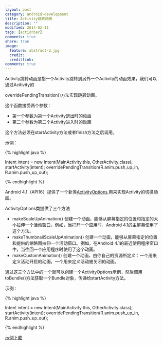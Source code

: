 ```yaml
---
layout: post
category: android-development
title: Activity跳转动画
description: ""
modified: 2014-02-11
tags: [actionbar]
comments: true
share: true
image:
  feature: abstract-2.jpg
  credit: 
  creditlink: 
comments: true
---
```

Activity跳转动画是指一个Activity跳转到另外一个Activity的动画效果，我们可以通过Acitivity的

overridePendingTransition()方法实现跳转动画。

这个函数接受两个参数：

* 第一个参数为第一个Activity退出时的动画
* 第二个参数为第二个Activity进入时的动画

这个方法必须在startActivity方法或者finish方法之后调用。

示例：


{% highlight java %}

Intent intent = new Intent(MainActivity.this,
						OtherActivity.class);
startActivity(intent);
overridePendingTransition(R.anim.push_up_in,
							R.anim.push_up_out);

{% endhighlight %}

Android 4.1（API16）提供了一个新类[ActivityOptions](http://developer.android.com/reference/android/app/ActivityOptions.html),用来实现Activity的切换动画。

ActivityOptions类提供了三个方法

* makeScaleUpAnimation()
创建一个动画，能够从屏幕指定的位置和指定的大小拉伸一个活动窗口。例如，当打开一个应用时，Android 4.1的主屏幕使用了这个方法。
* makeThumbnailScaleUpAnimation()
创建一个动画，能够从屏幕指定的位置和提供的缩略图拉伸一个活动窗口。例如，在Android 4.1的最近使用程序窗口中，当往回一个应用程序时使用了这个动画。
* makeCustomAnimation()
创建一个动画，由你自己的资源所定义：一个用来定义活动开启的动画，一个用来定义活动被关闭的动画。

通过这三个方法中的一个就可以创建一个ActivityOptions示例，然后调用toBundle()方法获取一个Bundle对象，传递给startActivity方法。

示例：


{% highlight java %}

Intent intent = new Intent(MainActivity.this,
						OtherActivity.class);
startActivity(intent);
overridePendingTransition(R.anim.push_up_in,
							R.anim.push_up_out);

{% endhighlight %}


<div markdown="0"><a href="https://github.com/ITBox/ActivityTransitionAnimationSample" class="btn btn-info">示例下载</a></div>


